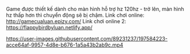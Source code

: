 Game được thiết kế dành cho màn hình hỗ trợ hz 120hz - trở lên, màn hình hz thấp hơn thì chuyển động sẽ bị chậm.
Link chơi online: http://gamecualuan.epizy.com/
Link chơi online 2: https://flappybirdbyluan.netlify.app/


https://user-images.githubusercontent.com/89231237/197584223-acce64af-9957-4d8e-b676-1a5a43b2ab9c.mp4

